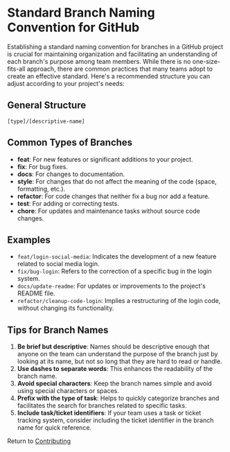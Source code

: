 # Standard Branch Naming Convention for GitHub

Establishing a standard naming convention for branches in a GitHub project is crucial for maintaining organization and facilitating an understanding of each branch's purpose among team members. While there is no one-size-fits-all approach, there are common practices that many teams adopt to create an effective standard. Here's a recommended structure you can adjust according to your project's needs:

## General Structure

```
[type]/[descriptive-name]
```

## Common Types of Branches

- **feat**: For new features or significant additions to your project.
- **fix**: For bug fixes.
- **docs**: For changes to documentation.
- **style**: For changes that do not affect the meaning of the code (space, formatting, etc.).
- **refactor**: For code changes that neither fix a bug nor add a feature.
- **test**: For adding or correcting tests.
- **chore**: For updates and maintenance tasks without source code changes.

## Examples

- `feat/login-social-media`: Indicates the development of a new feature related to social media login.
- `fix/bug-login`: Refers to the correction of a specific bug in the login system.
- `docs/update-readme`: For updates or improvements to the project's README file.
- `refactor/cleanup-code-login`: Implies a restructuring of the login code, without changing its functionality.

## Tips for Branch Names

1. **Be brief but descriptive**: Names should be descriptive enough that anyone on the team can understand the purpose of the branch just by looking at its name, but not so long that they are hard to read or handle.
2. **Use dashes to separate words**: This enhances the readability of the branch name.
3. **Avoid special characters**: Keep the branch names simple and avoid using special characters or spaces.
4. **Prefix with the type of task**: Helps to quickly categorize branches and facilitates the search for branches related to specific tasks.
5. **Include task/ticket identifiers**: If your team uses a task or ticket tracking system, consider including the ticket identifier in the branch name for quick reference.

Return to [Contributing](contributing.md)

